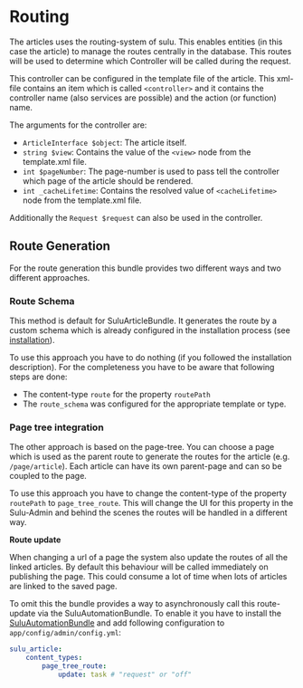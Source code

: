 # Routing

The articles uses the routing-system of sulu. This enables entities (in this case the article)
to manage the routes centrally in the database. This routes will be used to determine which
Controller will be called during the request.

This controller can be configured in the template file of the article. This xml-file contains
an item which is called `<controller>` and it contains the controller name (also services are
possible) and the action (or function) name.

The arguments for the controller are:

* `ArticleInterface $object`: The article itself.
* `string $view`: Contains the value of the `<view>` node from the template.xml file.
* `int $pageNumber`: The page-number is used to pass tell the controller which page of the
  article should be rendered.
* `int _cacheLifetime`: Contains the resolved value of `<cacheLifetime>` node from the
  template.xml file.

Additionally the `Request $request` can also be used in the controller.

## Route Generation

For the route generation this bundle provides two different ways and two different approaches.

### Route Schema

This method is default for SuluArticleBundle. It generates the route by a custom schema which is
already configured in the installation process (see [installation](installation.md)).

To use this approach you have to do nothing (if you followed the installation description). For
the completeness you have to be aware that following steps are done:
 
* The content-type `route` for the property `routePath`
* The `route_schema` was configured for the appropriate template or type.

### Page tree integration

The other approach is based on the page-tree. You can choose a page which is used as the parent
route to generate the routes for the article (e.g. `/page/article`). Each article can have its
own parent-page and can so be coupled to the page.

To use this approach you have to change the content-type of the property `routePath` to
`page_tree_route`. This will change the UI for this property in the Sulu-Admin and behind the 
scenes the routes will be handled in a different way.  

**Route update**

When changing a url of a page the system also update the routes of all the linked articles.
By default this behaviour will be called immediately on publishing the page. This could consume
a lot of time when lots of articles are linked to the saved page.

To omit this the bundle provides a way to asynchronously call this route-update via the 
SuluAutomationBundle. To enable it you have to install the
[SuluAutomationBundle](https://github.com/sulu/SuluAutomationBundle) and add following
configuration to `app/config/admin/config.yml`:

```yaml
sulu_article:
    content_types:
        page_tree_route:
            update: task # "request" or "off" 
```
